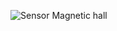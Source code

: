 ![Sensor Magnetic hall](https://github.com/Brandon-SR/Sensores_R2/assets/132231023/678edde4-dfd7-4d6d-9898-e241795b7856)
